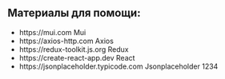 <h2>Материалы для помощи:</h2>
<ul>
	<li>https://mui.com Mui</li>
	<li>https://axios-http.com Axios</li>
	<li>https://redux-toolkit.js.org Redux</li>
	<li>https://create-react-app.dev React</li>
	<li>https://jsonplaceholder.typicode.com Jsonplaceholder 1234</li>
</ul>
